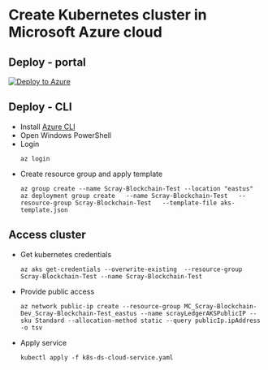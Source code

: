 # Create Kubernetes cluster in Microsoft Azure cloud

## Deploy - portal
[![Deploy to Azure](https://aka.ms/deploytoazurebutton)](https://portal.azure.com/#create/Microsoft.Template/uri/https%3A%2F%2Fraw.githubusercontent.com%2Fscray%2Fscray-ledger%2Fdevelop%2Fdeployment-environments%2Fmicrosoft-azure%2Faks-template.json)

## Deploy - CLI
* Install [Azure CLI](https://docs.microsoft.com/de-de/cli/azure/install-azure-cli)
* Open Windows PowerShell
* Login
  ```
  az login
  ```
* Create resource group and apply template
  ```
  az group create --name Scray-Blockchain-Test --location "eastus"
  az deployment group create   --name Scray-Blockchain-Test   --resource-group Scray-Blockchain-Test   --template-file aks-template.json
  ```

## Access cluster 
* Get kubernetes credentials
  ```
  az aks get-credentials --overwrite-existing  --resource-group Scray-Blockchain-Test --name Scray-Blockchain-Test
  ```
* Provide public access
  ```
  az network public-ip create --resource-group MC_Scray-Blockchain-Dev_Scray-Blockchain-Test_eastus --name scrayLedgerAKSPublicIP --sku Standard --allocation-method static --query publicIp.ipAddress -o tsv
  ```
* Apply service
  ```
  kubectl apply -f k8s-ds-cloud-service.yaml
  ```